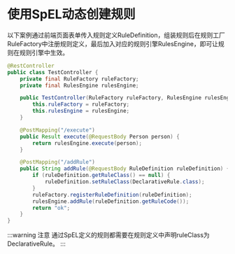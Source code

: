 # 使用SpEL动态创建规则

以下案例通过前端页面表单传入规则定义RuleDefinition，组装规则后在规则工厂RuleFactory中注册规则定义，最后加入对应的规则引擎RulesEngine，即可让规则在规则引擎中生效。

```java
@RestController
public class TestController {
    private final RuleFactory ruleFactory;
    private final RulesEngine rulesEngine;

    public TestController(RuleFactory ruleFactory, RulesEngine rulesEngine) {
        this.ruleFactory = ruleFactory;
        this.rulesEngine = rulesEngine;
    }

    @PostMapping("/execute")
    public Result execute(@RequestBody Person person) {
        return rulesEngine.execute(person);
    }

    @PostMapping("/addRule")
    public String addRule(@RequestBody RuleDefinition ruleDefinition) {
        if (ruleDefinition.getRuleClass() == null) {
            ruleDefinition.setRuleClass(DeclarativeRule.class);
        }
        ruleFactory.registerRuleDefinition(ruleDefinition);
        rulesEngine.addRule(ruleDefinition.getRuleCode());
        return "ok";
    }
}
```

:::warning 注意
通过SpEL定义的规则都需要在规则定义中声明ruleClass为DeclarativeRule。
:::
